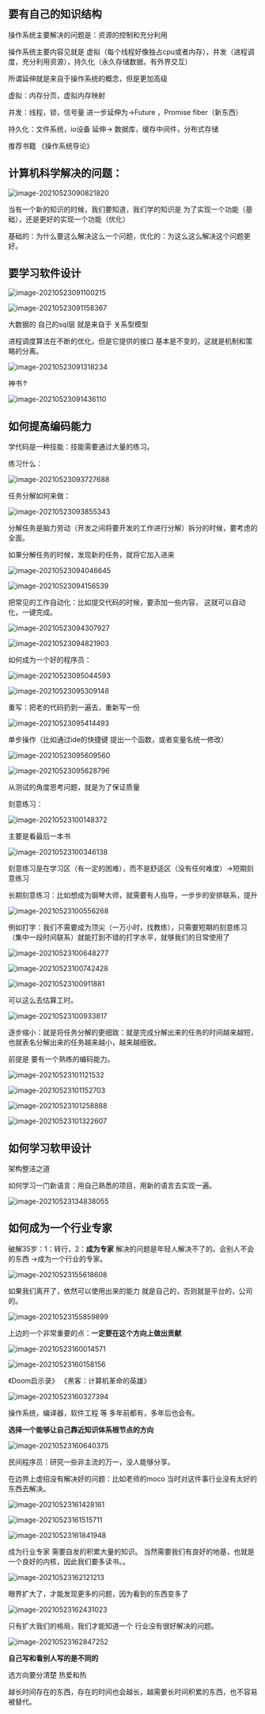 ## 要有自己的知识结构

操作系统主要解决的问题是：资源的控制和充分利用

操作系统主要内容见就是 虚拟（每个线程好像独占cpu或者内存），并发（进程调度，充分利用资源），持久化（永久存储数据，有外界交互）

所谓延伸就是来自于操作系统的概念，但是更加高级

虚拟：内存分页，虚拟内存映射

并发：线程，锁，信号量  进一步延伸为->Future ，Promise  fiber（新东西） 

持久化：文件系统，io设备 延伸-> 数据库，缓存中间件，分布式存储

推荐书籍 《操作系统导论》

## 计算机科学解决的问题：

![image-20210523090821820](D:\my_study\my_study\picture\image-20210523090821820.png)

当有一个新的知识的时候，我们要知道，我们学的知识是 为了实现一个功能（基础），还是更好的实现一个功能（优化）

基础的：为什么要这么解决这么一个问题，优化的：为这么这么解决这个问题更好。

## 要学习软件设计

![image-20210523091100215](D:\my_study\my_study\picture\image-20210523091100215.png)

![image-20210523091158367](D:\my_study\my_study\picture\image-20210523091158367.png)

大数据的 自己的sql层 就是来自于 关系型模型

进程调度算法在不断的优化，但是它提供的接口 基本是不变的，这就是机制和策略的分离。

![image-20210523091318234](D:\my_study\my_study\picture\image-20210523091318234.png)

神书↑

![image-20210523091436110](D:\my_study\my_study\picture\image-20210523091436110.png)

## 如何提高编码能力



学代码是一种技能：技能需要通过大量的练习。

练习什么：

![image-20210523093727688](D:\my_study\my_study\picture\image-20210523093727688.png)

任务分解如何来做：

![image-20210523093855343](D:\my_study\my_study\picture\image-20210523093855343.png)

分解任务是脑力劳动（开发之间将要开发的工作进行分解）拆分的时候，要考虑的全面。

如果分解任务的时候，发现新的任务，就将它加入进来

![image-20210523094046645](D:\my_study\my_study\picture\image-20210523094046645.png)

![image-20210523094156539](D:\my_study\my_study\picture\image-20210523094156539.png)

把常见的工作自动化：比如提交代码的时候，要添加一些内容， 这就可以自动化，一键完成。

![image-20210523094307927](D:\my_study\my_study\picture\image-20210523094307927.png)

![image-20210523094821903](D:\my_study\my_study\picture\image-20210523094821903.png)

如何成为一个好的程序员：

![image-20210523095044593](D:\my_study\my_study\picture\image-20210523095044593.png)

![image-20210523095309148](D:\my_study\my_study\picture\image-20210523095309148.png)

重写：把老的代码扔到一遍去，重新写一份

![image-20210523095414493](D:\my_study\my_study\picture\image-20210523095414493.png)

单步操作（比如通过ide的快捷键 提出一个函数，或者变量名统一修改）

![image-20210523095609560](D:\my_study\my_study\picture\image-20210523095609560.png)

![image-20210523095628796](D:\my_study\my_study\picture\image-20210523095628796.png)

从测试的角度思考问题，就是为了保证质量

刻意练习：

![image-20210523100148372](D:\my_study\my_study\picture\image-20210523100148372.png)

主要是看最后一本书

![image-20210523100346138](D:\my_study\my_study\picture\image-20210523100346138.png)

刻意练习是在学习区（有一定的困难），而不是舒适区（没有任何难度）->短期刻意练习

长期刻意练习：比如想成为钢琴大师，就需要有人指导，一步步的安排联系，提升

![image-20210523100556268](D:\my_study\my_study\picture\image-20210523100556268.png)

例如打字：我们不需要成为顶尖（一万小时，找教练），只需要短期的刻意练习（集中一段时间联系）就能打到不错的打字水平，就够我们的日常使用了

![image-20210523100648277](D:\my_study\my_study\picture\image-20210523100648277.png)

![image-20210523100742428](D:\my_study\my_study\picture\image-20210523100742428.png)

![image-20210523100911881](D:\my_study\my_study\picture\image-20210523100911881.png)

可以这么去估算工时。

![image-20210523100933817](D:\my_study\my_study\picture\image-20210523100933817.png)

逐步缩小：就是将任务分解的更细致：就是完成分解出来的任务的时间越来越短，也就表名分解出来的任务越来越小，越来越细致。

前提是 要有一个熟练的编码能力。

![image-20210523101121532](D:\my_study\my_study\picture\image-20210523101121532.png)

![image-20210523101152703](D:\my_study\my_study\picture\image-20210523101152703.png)

![image-20210523101258888](D:\my_study\my_study\picture\image-20210523101258888.png)

![image-20210523101322607](D:\my_study\my_study\picture\image-20210523101322607.png)

## 如何学习软甲设计

架构整洁之道



如何学习一门新语言：用自己熟悉的项目，用新的语言去实现一遍。





![image-20210523134838055](D:\my_study\my_study\picture\image-20210523134838055.png)



## 如何成为一个行业专家

破解35岁：1：转行，2：**成为专家** 解决的问题是年轻人解决不了的。会别人不会的东西 ->成为一个行业的专家。

![image-20210523155618608](D:\my_study\my_study\picture\image-20210523155618608.png)

如果我们离开了，依然可以使用出来的能力 就是自己的，否则就是平台的，公司的。

![image-20210523155859899](D:\my_study\my_study\picture\image-20210523155859899.png)

上边的一个非常重要的点：**一定要在这个方向上做出贡献**

![image-20210523160014571](D:\my_study\my_study\picture\image-20210523160014571.png)

![image-20210523160158156](D:\my_study\my_study\picture\image-20210523160158156.png)

《Doom启示录》   《黑客：计算机革命的英雄》

![image-20210523160327394](D:\my_study\my_study\picture\image-20210523160327394.png)

操作系统，编译器，软件工程 等  多年前都有，多年后也会有。

**选择一个能够让自己靠近知识体系根节点的方向**

![image-20210523160640375](D:\my_study\my_study\picture\image-20210523160640375.png)

民间程序员：研究一些非主流的万一，没人能够分享。

在边界上虚招没有解决好的问题：比如老师的moco 当时对这件事行业没有太好的东西去解决。

![image-20210523161428161](D:\my_study\my_study\picture\image-20210523161428161.png)

![image-20210523161515711](D:\my_study\my_study\picture\image-20210523161515711.png)

![image-20210523161841948](D:\my_study\my_study\picture\image-20210523161841948.png)

成为行业专家 需要自发的积累大量的知识。 当然需要我们有良好的地基，也就是一个良好的内核，因此我们要多读书。。

![image-20210523162121213](D:\my_study\my_study\picture\image-20210523162121213.png)

眼界扩大了，才能发现更多的问题，因为看到的东西变多了

![image-20210523162431023](D:\my_study\my_study\picture\image-20210523162431023.png)

只有扩大我们的格局，我们才能知道一个 行业没有很好解决的问题。

![image-20210523162847252](D:\my_study\my_study\picture\image-20210523162847252.png)

**自己写和看别人写的是不同的**

选方向要分清楚 热爱和热



越长时间存在的东西，存在的时间也会越长，越需要长时间积累的东西，也不容易被替代。
